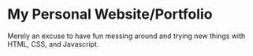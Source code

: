 # My Personal Website/Portfolio

Merely an excuse to have fun messing around and trying new things with HTML, CSS, and Javascript.
